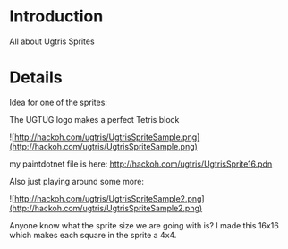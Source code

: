 # Introduction #

All about Ugtris Sprites

# Details #


Idea for one of the sprites:

The UGTUG logo makes a perfect Tetris block

![http://hackoh.com/ugtris/UgtrisSpriteSample.png](http://hackoh.com/ugtris/UgtrisSpriteSample.png)

my paintdotnet file is here:
http://hackoh.com/ugtris/UgtrisSprite16.pdn

Also just playing around some more:

![http://hackoh.com/ugtris/UgtrisSpriteSample2.png](http://hackoh.com/ugtris/UgtrisSpriteSample2.png)

Anyone know what the sprite size we are going with is? I made this 16x16 which makes each square in the sprite a 4x4.